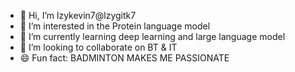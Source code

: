 - 👋 Hi, I’m lzykevin7@lzygitk7
- 👀 I’m interested in the Protein language model
- 🌱 I’m currently learning deep learning and large language model
- 💞️ I’m looking to collaborate on BT & IT
- 😄 Fun fact: BADMINTON MAKES ME PASSIONATE

<!---
lzygitk7/lzygitk7 is a ✨ special ✨ repository because its `README.md` (this file) appears on your GitHub profile.
You can click the Preview link to take a look at your changes.
--->
